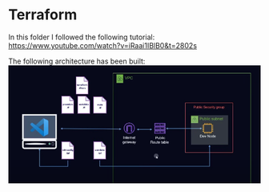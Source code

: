 # Terraform

In this folder I followed the following tutorial: https://www.youtube.com/watch?v=iRaai1IBlB0&t=2802s

The following architecture has been built:
![alt text](terraform_architecture.png)